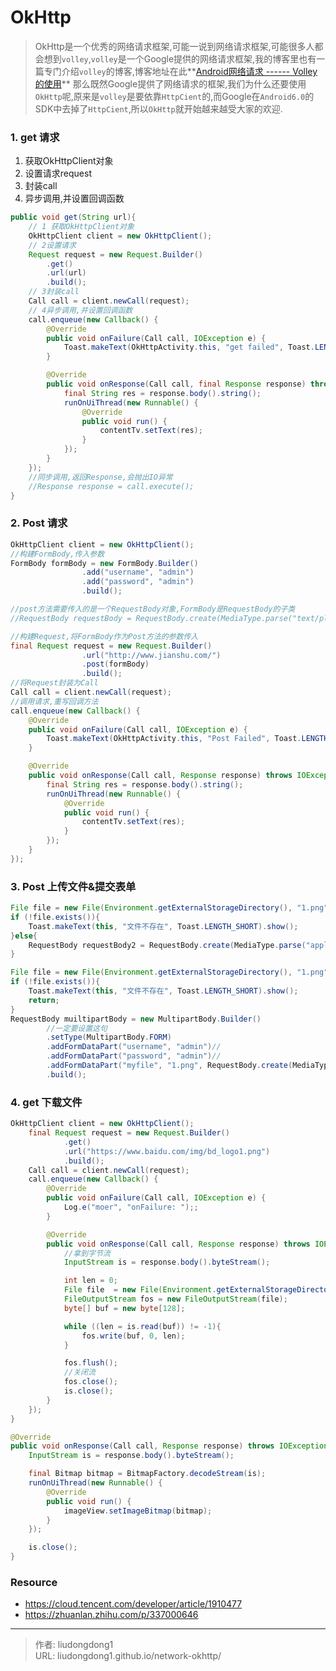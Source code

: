 # OkHttp


> OkHttp是一个优秀的网络请求框架,可能一说到网络请求框架,可能很多人都会想到`volley`,`volley`是一个Google提供的网络请求框架,我的博客里也有一篇专门介绍`volley`的博客,博客地址在此**[Android网络请求 ------ Volley的使用](https://link.juejin.cn/?target=http%3A%2F%2Fblog.csdn.net%2Fbingjianit%2Farticle%2Fdetails%2F52387916)** 那么既然Google提供了网络请求的框架,我们为什么还要使用`OkHttp`呢,原来是`volley`是要依靠`HttpCient`的,而Google在`Android6.0`的SDK中去掉了`HttpCient`,所以`OkHttp`就开始越来越受大家的欢迎.

### 1. get 请求

1. 获取OkHttpClient对象
2. 设置请求request
3. 封装call
4. 异步调用,并设置回调函数

```java
public void get(String url){
    // 1 获取OkHttpClient对象
    OkHttpClient client = new OkHttpClient();
    // 2设置请求
    Request request = new Request.Builder()
        .get()
        .url(url)
        .build();
    // 3封装call
    Call call = client.newCall(request);
    // 4异步调用,并设置回调函数
    call.enqueue(new Callback() {
        @Override
        public void onFailure(Call call, IOException e) {
            Toast.makeText(OkHttpActivity.this, "get failed", Toast.LENGTH_SHORT).show();
        }

        @Override
        public void onResponse(Call call, final Response response) throws IOException {
            final String res = response.body().string();
            runOnUiThread(new Runnable() {
                @Override
                public void run() {
                    contentTv.setText(res);
                }
            });
        }
    });
    //同步调用,返回Response,会抛出IO异常
    //Response response = call.execute();
}
```

### 2.  Post 请求

```java
OkHttpClient client = new OkHttpClient();
//构建FormBody,传入参数
FormBody formBody = new FormBody.Builder()
                .add("username", "admin")
                .add("password", "admin")
                .build();

//post方法需要传入的是一个RequestBody对象,FormBody是RequestBody的子类
//RequestBody requestBody = RequestBody.create(MediaType.parse("text/plain;charset=utf-8"), "{username:admin;password:admin}");

//构建Request,将FormBody作为Post方法的参数传入
final Request request = new Request.Builder()
                .url("http://www.jianshu.com/")
                .post(formBody)
                .build();
//将Request封装为Call
Call call = client.newCall(request);
//调用请求,重写回调方法
call.enqueue(new Callback() {
    @Override
    public void onFailure(Call call, IOException e) {
        Toast.makeText(OkHttpActivity.this, "Post Failed", Toast.LENGTH_SHORT).show();
    }

    @Override
    public void onResponse(Call call, Response response) throws IOException {
        final String res = response.body().string();
        runOnUiThread(new Runnable() {
            @Override
            public void run() {
                contentTv.setText(res);
            }
        });
    }
});
```

### 3. Post 上传文件&提交表单

```java
File file = new File(Environment.getExternalStorageDirectory(), "1.png");
if (!file.exists()){
    Toast.makeText(this, "文件不存在", Toast.LENGTH_SHORT).show();
}else{
    RequestBody requestBody2 = RequestBody.create(MediaType.parse("application/octet-stream"), file);
}
```

```java
File file = new File(Environment.getExternalStorageDirectory(), "1.png");
if (!file.exists()){
    Toast.makeText(this, "文件不存在", Toast.LENGTH_SHORT).show();
    return;
}
RequestBody muiltipartBody = new MultipartBody.Builder()
        //一定要设置这句
        .setType(MultipartBody.FORM)
        .addFormDataPart("username", "admin")//
        .addFormDataPart("password", "admin")//
        .addFormDataPart("myfile", "1.png", RequestBody.create(MediaType.parse("application/octet-stream"), file))
        .build();
```

### 4. get 下载文件

```java
OkHttpClient client = new OkHttpClient();
    final Request request = new Request.Builder()
            .get()
            .url("https://www.baidu.com/img/bd_logo1.png")
            .build();
    Call call = client.newCall(request);
    call.enqueue(new Callback() {
        @Override
        public void onFailure(Call call, IOException e) {
            Log.e("moer", "onFailure: ");;
        }

        @Override
        public void onResponse(Call call, Response response) throws IOException {
            //拿到字节流
            InputStream is = response.body().byteStream();

            int len = 0;
            File file  = new File(Environment.getExternalStorageDirectory(), "n.png");
            FileOutputStream fos = new FileOutputStream(file);
            byte[] buf = new byte[128];

            while ((len = is.read(buf)) != -1){
                fos.write(buf, 0, len);
            }

            fos.flush();
            //关闭流
            fos.close();
            is.close();
        }
    });
}
```

```java
@Override
public void onResponse(Call call, Response response) throws IOException {
    InputStream is = response.body().byteStream();

    final Bitmap bitmap = BitmapFactory.decodeStream(is);
    runOnUiThread(new Runnable() {
        @Override
        public void run() {
            imageView.setImageBitmap(bitmap);
        }
    });

    is.close();
}
```

### Resource

- https://cloud.tencent.com/developer/article/1910477
- https://zhuanlan.zhihu.com/p/337000646

---

> 作者: liudongdong1  
> URL: liudongdong1.github.io/network-okhttp/  

